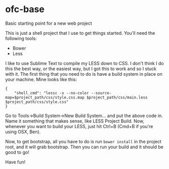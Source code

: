 # ofc-base
Basic starting point for a new web project

This is just a shell project that I use to get things started. You'll need the following tools:
- Bower
- Less

I like to use Sublime Text to compile my LESS down to CSS. I don't think I do this the best way, or the easiest way, but I got this to work and so I stuck with it. The first thing that you need to do is have a build system in place on your machine. Mine looks like this:

```
{
    "shell_cmd": "lessc -x --no-color --source-map=$project_path/css/style.css.map $project_path/css/main.less $project_path/css/style.css"
}
```

Go to Tools->Build System->New Build System... and put the above code in. Name it something that makes sense, like LESS Project Build. Now, whenever you want to build your LESS, just hit Ctrl+B (Cmd+B if you're using OSX, Ben).

Now, to get bootstrap, all you have to do is run `bower install` in the project root, and it will grab bootstrap. Then you can run your build and it should be good to go!

Have fun!